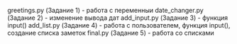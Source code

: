 greetings.py (Задание 1) - работа с переменныи
date_changer.py (Задание 2) - изменение вывода дат
add_input.py (Задание 3) -  функция input()
add_list.py (Задание 4) - работа с пользователем, функция input(), создание списка заметок
final.py (Задание 5) - работа со списками

